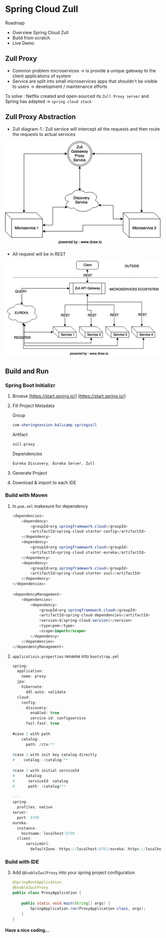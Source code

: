 # Spring Cloud Zull #

Roadmap

* Overview Spring Cloud Zull 
* Build from scratch
* Live Demo

## Zull Proxy ##

* Common problem microservices -> is provide a unique gateway to the client applications of system
* Service are split into small microservices apps that shouldn't be visible to users -> development / maintenance efforts

To solve : Netflix created and open-sourced its `Zull Proxy server` and Spring has adapted -> `spring cloud stack`

## Zull Proxy Abstraction ##

* Zull diagram-1 : Zull service will intercept all the requests and then route the requests to actual services

![Zull-diagram-1](img/zull-proxy-1.jpg)

* All request will be in REST 

![Zull-diagram-2](img/zull-proxy-2.jpg)

## Build and Run ##

### Spring Boot Initializr ###

1. Browse [https://start.spring.io/] (https://start.spring.io/)

2. Fill Project Metadata

    Group
    
    ```java
    com.sheringsession.balicamp.springzull    
    ```

    Artifact
    
    ```java
    zull-proxy
    ```
   
    Dependencies
    
    ```java
    Eureka Discovery, Eureka Server, Zull
    ```
   
3. Generate Project

4. Download & import to each IDE
    

### Build with Maven ###

1. In `pom.xml` makesure for dependency
    
    ```java
    <dependencies>
		<dependency>
			<groupId>org.springframework.cloud</groupId>
			<artifactId>spring-cloud-starter-config</artifactId>
		</dependency>
		<dependency>
			<groupId>org.springframework.cloud</groupId>
			<artifactId>spring-cloud-starter-eureka</artifactId>
		</dependency>
		<dependency>
			<groupId>org.springframework.cloud</groupId>
			<artifactId>spring-cloud-starter-zuul</artifactId>
		</dependency>
	</dependencies>
    
    <dependencyManagement>
		<dependencies>
			<dependency>
				<groupId>org.springframework.cloud</groupId>
				<artifactId>spring-cloud-dependencies</artifactId>
				<version>${spring-cloud.version}</version>
				<type>pom</type>
				<scope>import</scope>
			</dependency>
		</dependencies>
	</dependencyManagement>
    ```

2. `applicatioin.properties` rename into `bootstrap.yml`

    ```java
    spring:
      application:
        name: proxy
      jpa:
        hibernate:
          ddl-auto: validate
      cloud:
        config:
          discovery:
            enabled: true
            service-id: configservice
          fail-fast: true

    #case 1 with path
        catalog:
          path: /ctx/**

    #case 2 with init key catalog directly
    #    catalog: /catalog/**

    #case 3 with initial serviceId
    #     katalog:
    #      serviceId: catalog
    #      path: /catalog/**

    ---
    spring:
      profiles: native
    server:
      port: 8799
    eureka:
      instance:
        hostname: localhost:8799
      client:
          serviceUrl:
            defaultZone: https://localhost:8761/eureka/,https://localhost:8762/eureka/
    ```

### Build with IDE ###

3. Add `@EnableZuulProxy` into your spring project configuration

    ```java
    @SpringBootApplication
    @EnableZuulProxy
    public class ProxyApplication {

        public static void main(String[] args) {
            SpringApplication.run(ProxyApplication.class, args);
        }
    }
    ```

#### Have a nice coding... ####